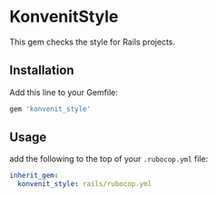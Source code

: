 # KonvenitStyle

This gem checks the style for Rails projects.

## Installation

Add this line to your Gemfile:

```ruby
gem 'konvenit_style'
```

## Usage

add the following to the top of your `.rubocop.yml` file:

```yaml
inherit_gem:
  konvenit_style: rails/rubocop.yml
```
